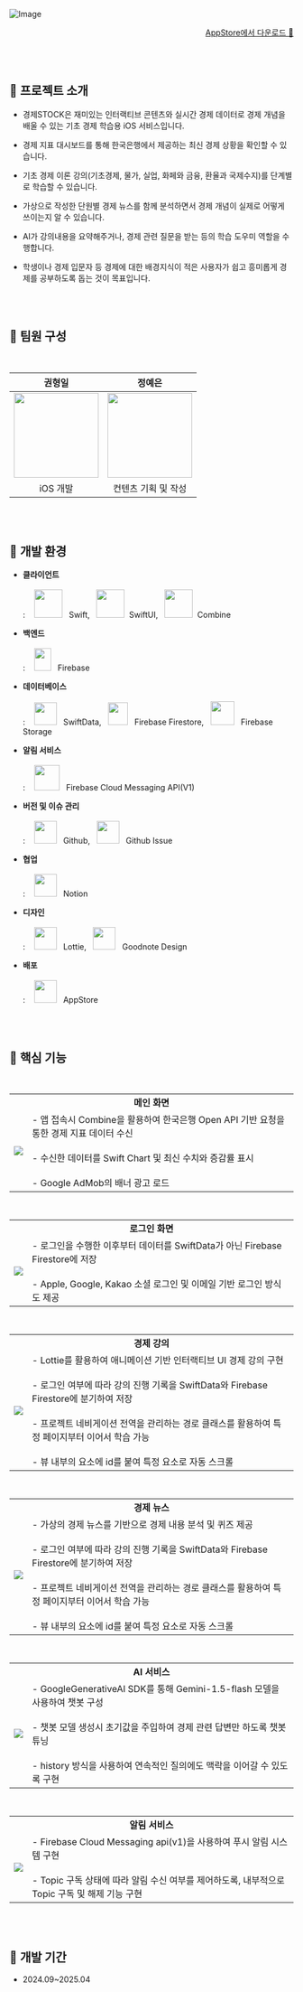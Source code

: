 ![Image](https://github.com/user-attachments/assets/62f5c2c9-a8fc-4847-9b66-9381ef36b9ed)

<div align="right">
  <a href="https://apps.apple.com/kr/app/%EA%B2%BD%EC%A0%9C%EC%8A%A4%ED%86%A1/id6739859649">AppStore에서 다운로드 📲</a>
</div>


<br><br>

## 🙌 프로젝트 소개

- 경제STOCK은 재미있는 인터랙티브 콘텐츠와 실시간 경제 데이터로 경제 개념을 배울 수 있는 기초 경제 학습용 iOS 서비스입니다.

- 경제 지표 대시보드를 통해 한국은행에서 제공하는 최신 경제 상황을 확인할 수 있습니다.

- 기초 경제 이론 강의(기초경제, 물가, 실업, 화페와 금융, 환율과 국제수지)를 단계별로 학습할 수 있습니다.
  
- 가상으로 작성한 단원별 경제 뉴스를 함께 분석하면서 경제 개념이 실제로 어떻게 쓰이는지 알 수 있습니다.
  
- AI가 강의내용을 요약해주거나, 경제 관련 질문을 받는 등의 학습 도우미 역할을 수행합니다.
  
- 학생이나 경제 입문자 등 경제에 대한 배경지식이 적은 사용자가 쉽고 흥미롭게 경제를 공부하도록 돕는 것이 목표입니다.

<br><br>

## 👥 팀원 구성
<br>
<div align="center">
  
| **권형일** | **정예은** |
| :------: |  :------: |
| <img src="https://github.com/user-attachments/assets/f21d71fe-ce7b-4be8-99ed-65d24529dcdf" height=150 width=150> | <img src="https://github.com/user-attachments/assets/cce7bf85-3b8c-4b3a-a594-d71c3930312d" height=150 width=150> |
| iOS 개발 | 컨텐츠 기획 및 작성 |

</div>

<br><br>

## 🎨 개발 환경

- **클라이언트** <br><br>
: &nbsp;&nbsp; <img src="https://github.com/user-attachments/assets/3e6d384d-7236-464c-92f0-242e52c7e4cd" height=50 width=50> &nbsp; Swift, &nbsp; <img src="https://github.com/user-attachments/assets/34ae1446-2e29-4099-878e-e5ced09f5ad1" height=50 width=50> &nbsp;SwiftUI, &nbsp; <img src="https://github.com/user-attachments/assets/f6ea23db-3f7e-4a01-9569-f4c71262be7c" height=50 width=50> &nbsp;Combine

- **백엔드** <br><br>
: &nbsp;&nbsp; <img src="https://github.com/user-attachments/assets/c396eca8-b46d-4c30-bf19-29ab9e03213a" height=40 width=30> &nbsp; Firebase

- **데이터베이스** <br><br>
: &nbsp;&nbsp; <img src="https://github.com/user-attachments/assets/c4f953e5-c152-4048-be2c-56db24a66048" height=40 width=40> &nbsp; SwiftData, &nbsp; <img src="https://github.com/user-attachments/assets/7f696449-6dba-4390-96cf-46620035385d" height=40 width=35> &nbsp; Firebase Firestore, &nbsp; <img src="https://github.com/user-attachments/assets/137f9843-1b0c-42e7-a592-5e31bef334d7" height=42 width=42> &nbsp; Firebase Storage

- **알림 서비스** <br><br>
: &nbsp;&nbsp; <img src="https://github.com/user-attachments/assets/e4385433-ad7b-4950-afa5-548a827b05b0" height=45 width=45> &nbsp; Firebase Cloud Messaging API(V1)

- **버전 및 이슈 관리** <br><br>
: &nbsp;&nbsp; <img src="https://github.com/user-attachments/assets/1188196c-7469-4301-9592-ad1c9c029a09" height=40 width=40> &nbsp; Github, &nbsp; <img src="https://github.com/user-attachments/assets/1a7e3c68-90ac-442a-ae95-14f88c1dd0a0" height=40 width=40> &nbsp; Github Issue

- **협업** <br><br>
: &nbsp;&nbsp; <img src="https://github.com/user-attachments/assets/4e88ece5-cc26-4130-a05a-c6dc401e7bdd" height=40 width=40> &nbsp; Notion

- **디자인** <br><br>
: &nbsp;&nbsp; <img src="https://github.com/user-attachments/assets/8b93e1bf-7f04-4882-943a-2267d40d40a6" height=40 width=40> &nbsp; Lottie, &nbsp; <img src="https://github.com/user-attachments/assets/9ec3f050-163b-4968-85b3-1528aaf85de5" height=40 width=40> &nbsp; Goodnote Design

- **배포** <br><br>
: &nbsp;&nbsp; <img src="https://github.com/user-attachments/assets/46f120e7-8fb4-46ef-9200-b7578eb66daa" height=40 width=40> &nbsp; AppStore

<br><br>

## 📱 핵심 기능

<br>

<table>
  <tr>
    <td colspan="2" align="center"><b>메인 화면</b></td>
  </tr>
  <tr>
    <td>
      <img src="https://github.com/user-attachments/assets/9c9592bf-27dc-4925-814b-ff6bb33ce5e8">
    </td>
    <td>
      - 앱 접속시 Combine을 활용하여 한국은행 Open API 기반 요청을 통한 경제 지표 데이터 수신<br><br>
      - 수신한 데이터를 Swift Chart 및 최신 수치와 증감률 표시<br><br>
      - Google AdMob의 배너 광고 로드
    </td>
  </tr>
</table>

<br>

<table>
  <tr>
    <td colspan="2" align="center"><b>로그인 화면</b></td>
  </tr>
  <tr>
    <td>
      <img src="https://github.com/user-attachments/assets/0e3392c3-3e77-4535-a9a7-1fe0c55f509e">
    </td>
    <td>
      - 로그인을 수행한 이후부터 데이터를 SwiftData가 아닌 Firebase Firestore에 저장<br><br>
      - Apple, Google, Kakao 소셜 로그인 및 이메일 기반 로그인 방식도 제공
    </td>
  </tr>
</table>

<br>

<table>
  <tr>
    <td colspan="2" align="center"><b>경제 강의</b></td>
  </tr>
  <tr>
    <td>
      <img src="https://github.com/user-attachments/assets/2349259a-f99c-4779-a321-0bc4a8431752">
    </td>
    <td>
      - Lottie를 활용하여 애니메이션 기반 인터랙티브 UI 경제 강의 구현<br><br>
      - 로그인 여부에 따라 강의 진행 기록을 SwiftData와 Firebase Firestore에 분기하여 저장<br><br>
      - 프로젝트 네비게이션 전역을 관리하는 경로 클래스를 활용하여 특정 페이지부터 이어서 학습 가능<br><br>
      - 뷰 내부의 요소에 id를 붙여 특정 요소로 자동 스크롤
    </td>
  </tr>
</table>

<br>

<table>
  <tr>
    <td colspan="2" align="center"><b>경제 뉴스</b></td>
  </tr>
  <tr>
    <td>
      <img src="https://github.com/user-attachments/assets/590ddde3-05fa-4916-909e-a31f2e700632">
    </td>
    <td>
      - 가상의 경제 뉴스를 기반으로 경제 내용 분석 및 퀴즈 제공<br><br>
      - 로그인 여부에 따라 강의 진행 기록을 SwiftData와 Firebase Firestore에 분기하여 저장<br><br>
      - 프로젝트 네비게이션 전역을 관리하는 경로 클래스를 활용하여 특정 페이지부터 이어서 학습 가능<br><br>
      - 뷰 내부의 요소에 id를 붙여 특정 요소로 자동 스크롤
    </td>
  </tr>
</table>

<br>

<table>
  <tr>
    <td colspan="2" align="center"><b>AI 서비스</b></td>
  </tr>
  <tr>
    <td>
      <img src="https://github.com/user-attachments/assets/767ff12c-adc7-48b0-bfb2-99322bf93e36">
    </td>
    <td>
      - GoogleGenerativeAI SDK를 통해 Gemini-1.5-flash 모델을 사용하여 챗봇 구성<br><br>
      - 챗봇 모델 생성시 초기값을 주입하여 경제 관련 답변만 하도록 챗봇 튜닝<br><br>
      - history 방식을 사용하여 연속적인 질의에도 맥락을 이어갈 수 있도록 구현
    </td>
  </tr>
</table>

<br>

<table>
  <tr>
    <td colspan="2" align="center"><b>알림 서비스</b></td>
  </tr>
  <tr>
    <td>
      <img src="https://github.com/user-attachments/assets/8d57ada5-41af-42c4-9f86-74df81c3ec65">
    </td>
    <td>
      - Firebase Cloud Messaging api(v1)을 사용하여 푸시 알림 시스템 구현<br><br>
      - Topic 구독 상태에 따라 알림 수신 여부를 제어하도록, 내부적으로 Topic 구독 및 해제 기능 구현
    </td>
  </tr>
</table>

<br><br>

## 📅 개발 기간

- 2024.09~2025.04

<br><br>
